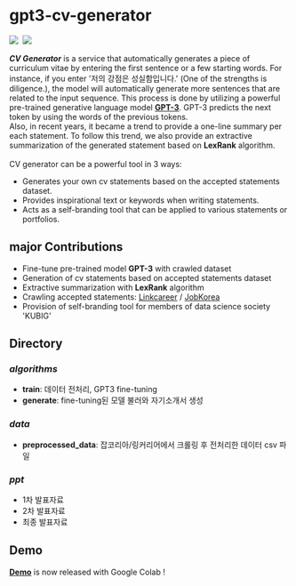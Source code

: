 # gpt3-cv-generator
<p align="left">
  <img src="https://img.shields.io/badge/Python-3776AB?style=flat-square&logo=Python&logoColor=white"/></a>&nbsp
  <img src="https://img.shields.io/badge/Tableau-E97627?style=flat-square&logo=Tableau&logoColor=white"/></a>
</p>
<b><i>CV Generator</i></b> is a service that automatically generates a piece of curriculum vitae by entering the first sentence or a few starting words. For instance, if you enter '저의 강점은 성실함입니다.' (One of the strengths is diligence.), the model will automatically generate more sentences that are related to the input sequence. This process is done by utilizing a powerful pre-trained generative language model <a href=https://github.com/openai/gpt-3><b>GPT-3</b></a>. GPT-3 predicts the next token by using the words of the previous tokens. 
<br>Also, in recent years, it became a trend to provide a one-line summary per each statement. To follow this trend, we also provide an extractive summarization of the generated statement based on <b>LexRank</b> algorithm. <br>
<br>
CV generator can be a powerful tool in 3 ways:

- Generates your own cv statements based on the accepted statements dataset.
- Provides inspirational text or keywords when writing statements.
- Acts as a self-branding tool that can be applied to various statements or portfolios.


<h2> major Contributions </h2>

- Fine-tune pre-trained model **GPT-3** with crawled dataset
- Generation of cv statements based on accepted statements dataset 
- Extractive summarization with **LexRank** algorithm
- Crawling accepted statements: <a href=https://linkareer.com/>Linkcareer</a> / <a href=https://www.jobkorea.co.kr/> JobKorea </a>
- Provision of self-branding tool for members of data science society 'KUBIG'

<h2> Directory </h2>

### _algorithms_
- **train**: 데이터 전처리, GPT3 fine-tuning
- **generate**: fine-tuning된 모델 불러와 자기소개서 생성


### _data_
- **preprocessed_data**: 잡코리아/링커리어에서 크롤링 후 전처리한 데이터 csv 파일

### _ppt_
- 1차 발표자료
- 2차 발표자료
- 최종 발표자료


<h2> Demo </h2>
<a href=https://colab.research.google.com/drive/1D5DCA-ulr_J_h6H12ZgcotHRfmIzSOBA?usp=sharing><b>Demo</b></a> is now released with Google Colab !
